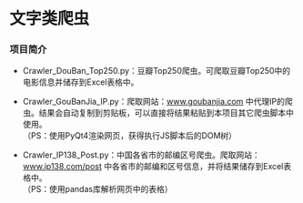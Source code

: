 # 文字类爬虫

### 项目简介
- Crawler_DouBan_Top250.py：豆瓣Top250爬虫。可爬取豆瓣Top250中的电影信息并储存到Excel表格中。

- Crawler_GouBanJia_IP.py：爬取网站：www.goubanjia.com 中代理IP的爬虫。结果会自动复制到剪贴板，可以直接将结果粘贴到本项目其它爬虫脚本中使用。  
（PS：使用PyQt4渲染网页，获得执行JS脚本后的DOM树）

- Crawler_IP138_Post.py：中国各省市的邮编区号爬虫。爬取网站：www.ip138.com/post 中各省市的邮编和区号信息，并将结果储存到Excel表格中。  
（PS：使用pandas库解析网页中的表格）
